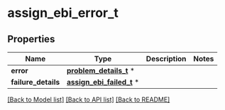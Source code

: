# assign_ebi_error_t

## Properties
Name | Type | Description | Notes
------------ | ------------- | ------------- | -------------
**error** | [**problem_details_t**](problem_details.md) \* |  | 
**failure_details** | [**assign_ebi_failed_t**](assign_ebi_failed.md) \* |  | 

[[Back to Model list]](../README.md#documentation-for-models) [[Back to API list]](../README.md#documentation-for-api-endpoints) [[Back to README]](../README.md)


